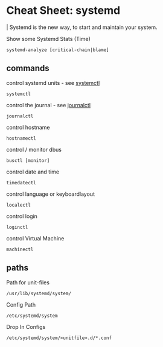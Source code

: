 # Cheat Sheet: systemd
| Systemd is the new way, to start and maintain your system.

Show some Systemd Stats (Time)

```
systemd-analyze [critical-chain|blame]
```
## commands

control systemd units - see [systemctl](./systemctl.md)

```
systemctl
```

control the journal - see [journalctl](./journalctl.md)

```
journalctl
```

control hostname

```
hostnamectl
```

control / monitor dbus

```
busctl [monitor]
```

control date and time

```
timedatectl
```

control language or keyboardlayout

```
localectl
```

control login

```
loginctl
```

control Virtual Machine

```
machinectl
```

## paths

Path for unit-files
```
/usr/lib/systemd/system/
```

Config Path

```
/etc/systemd/system
```

Drop In Configs

```
/etc/systemd/system/<unitfile>.d/*.conf
```

